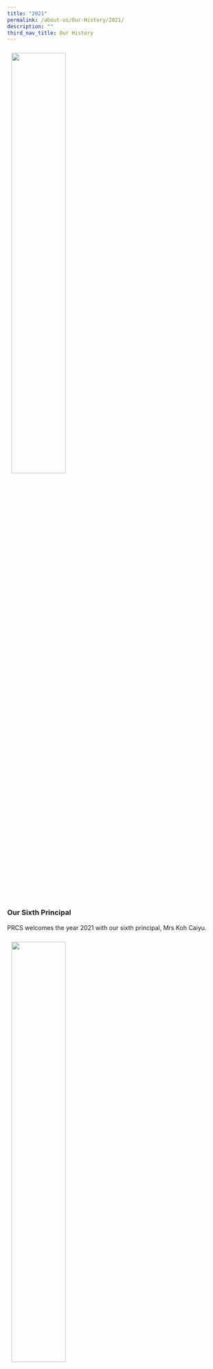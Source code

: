 ```yaml
---
title: "2021"
permalink: /about-us/Our-History/2021/
description: ""
third_nav_title: Our History
---
```


<img src="/images/Principal_PRCS.jpg" style="width:50%; padding:10px;">

<h3>Our Sixth Principal</h3>
<p align="justify">PRCS welcomes the year 2021 with our sixth principal, Mrs Koh Caiyu.</p>

<img src="/images/2021-ribbon cutting.jpg" style="width:50%; padding:10px;">
<img src="/images/2021-hangout crest.jpg" style="width:50%; padding:10px;">









<p align="justify">Hangout@Crest was officially opened on Speech Day 2021. This is a space for students to build connectedness and key social-emotional competencies. Students can also take part in fun and engaging recess and afterschool activities to rediscover their passion and motivation in life.</p>

<img src="/images/2021-timecapsule.jpg" style="width:50%; padding:10px;">

<p align="justify">On 6 August, we sealed our very own Time Capsule, Tempus, which depicted the growth of our school from the year 2000 to 2020, and our journey in building a Choice School and a Caring Home.   

It contained items for each year that showcased our achievements, key programmes and milestones, and will be opened in the year 2030 as part of our 30th Anniversary celebrations.</p>